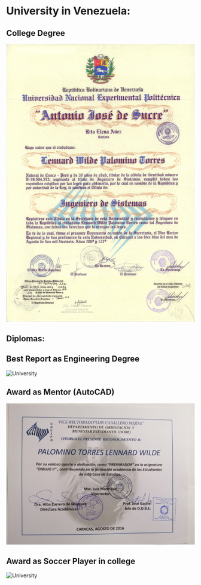 # University in Venezuela:

## College Degree
![University](./titulo.jpg)

## Diplomas:
## Best Report as Engineering Degree
![University](./informePasantiaUnexpo.jpg)

## Award as Mentor (AutoCAD)   
![University](./certificadoPreparadorUnexpo.jpg)

## Award as Soccer Player in college
![University](./futbolCampo.jpg)